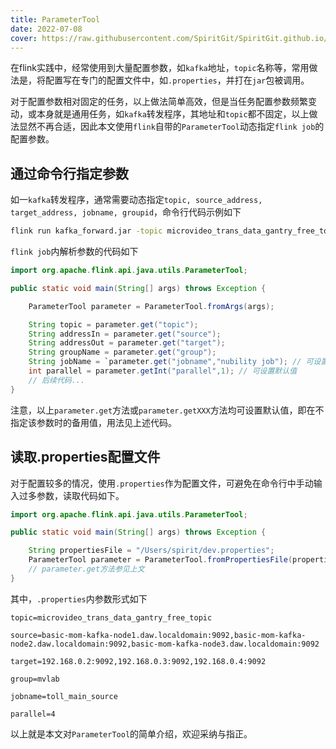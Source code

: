 ```yaml
---
title: ParameterTool
date: 2022-07-08
cover: https://raw.githubusercontent.com/SpiritGit/SpiritGit.github.io/main/src/images/covers/flink_logo.jpg
---
```


在flink实践中，经常使用到大量配置参数，如`kafka`地址，`topic`名称等，常用做法是，将配置写在专门的配置文件中，如`.properties`，并打在`jar`包被调用。

对于配置参数相对固定的任务，以上做法简单高效，但是当任务配置参数频繁变动，或本身就是通用任务，如`kafka`转发程序，其地址和`topic`都不固定，以上做法显然不再合适，因此本文使用`flink`自带的`ParameterTool`动态指定`flink job`的配置参数。

## 通过命令行指定参数

如一`kafka`转发程序，通常需要动态指定`topic, source_address, target_address, jobname, groupid`，命令行代码示例如下

```bash
flink run kafka_forward.jar -topic microvideo_trans_data_gantry_free_topic -source basic-mom-kafka-node1.daw.localdomain:9092,basic-mom-kafka-node2.daw.localdomain:9092,basic-mom-kafka-node3.daw.localdomain:9092 -target 192.168.0.2:9092,192.168.0.3:9092,192.168.0.4:9092 -group mvlab -jobname toll_main_source -parallel 4
```

`flink job`内解析参数的代码如下

```java
import org.apache.flink.api.java.utils.ParameterTool;

public static void main(String[] args) throws Exception {

    ParameterTool parameter = ParameterTool.fromArgs(args);

    String topic = parameter.get("topic");
    String addressIn = parameter.get("source");
    String addressOut = parameter.get("target");
    String groupName = parameter.get("group");
    String jobName = `parameter.get("jobname","nubility job"); // 可设置默认值
    int parallel = parameter.getInt("parallel",1); // 可设置默认值
    // 后续代码...
}
```
注意，以上`parameter.get`方法或`parameter.getXXX`方法均可设置默认值，即在不指定该参数时的备用值，用法见上述代码。


## 读取.properties配置文件

对于配置较多的情况，使用`.properties`作为配置文件，可避免在命令行中手动输入过多参数，读取代码如下。
```java
import org.apache.flink.api.java.utils.ParameterTool;

public static void main(String[] args) throws Exception {

    String propertiesFile = "/Users/spirit/dev.properties";
    ParameterTool parameter = ParameterTool.fromPropertiesFile(propertiesFile);
    // parameter.get方法参见上文
}
```
其中，`.properties`内参数形式如下

```properties
topic=microvideo_trans_data_gantry_free_topic 

source=basic-mom-kafka-node1.daw.localdomain:9092,basic-mom-kafka-node2.daw.localdomain:9092,basic-mom-kafka-node3.daw.localdomain:9092 

target=192.168.0.2:9092,192.168.0.3:9092,192.168.0.4:9092 

group=mvlab 

jobname=toll_main_source 

parallel=4
```

以上就是本文对`ParameterTool`的简单介绍，欢迎采纳与指正。


